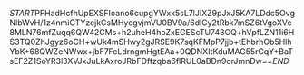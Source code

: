 $START$PFHadHcfhUpEXSFIoano6cupgYWxx5sL7lJIXZ9pJxJ5KA7LDdc5OvgNlbWvH/1z4nmiGTYzcjkCsMHyegvjmVU0BV9a/6dlCy2tRbk7mSZ6tVgoXVc8MLN76mfZuqq6QW42CMs+h2uheH4hoZxEGEScTU743OQ+hVpfLZN11i6HS3TQ0ZhJgyz6oCH+wUk4mSHwy2gJRSE9K7sqKFMpP7jjb+tEhbrhOb5HlhYbK+68QWZeNWwx+jbF7FcLdrngmHgtEAa+0QDNXItKduMAG55rCqY+BaTsEF2Z1SoYR3l3XVJxJuLkAxroJRbFDffzqba6flRUL0aBDn9orJmnDw==$END$